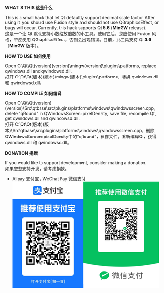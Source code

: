 **WHAT IS THIS  这是什么**

This is a small hack that let Qt defaultly support decimal scale factor. After using it, you should use Fusion style and should not use QGraphicsEffect, or bugs will occur. Currently, this hack supports Qt **5.6** (**MinGW** release).  
这是一个让 Qt 默认支持小数缩放倍数的小工具。使用它后，您应使用 Fusion 风格，不应使用 QGraphicsEffect，否则会出现错误。目前，此工具支持 Qt **5.6**（**MinGW** 版本）。

**HOW TO USE  如何使用**

Open C:\Qt\Qt(version)\(version)\mingw(version)\plugins\platforms, replace qwindows.dll and qwindowsd.dll.  
打开 C:\Qt\Qt(版本)\(版本)\mingw(版本)\plugins\platforms，替换 qwindows.dll 和 qwindowsd.dll。

**HOW TO COMPILE  如何编译**

Open C:\Qt\Qt(version)\(version)\Src\qtbase\src\plugins\platforms\windows\qwindowsscreen.cpp, delete "qRound" in QWindowsScreen::pixelDensity, save file, recompile Qt, get qwindows.dll and qwindowsd.dll.  
打开 C:\Qt\Qt(版本)\(版本)\Src\qtbase\src\plugins\platforms\windows\qwindowsscreen.cpp，删除QWindowsScreen::pixelDensity中的“qRound”，保存文件，重新编译Qt，获得 qwindows.dll 和 qwindowsd.dll。

**DONATION  捐赠**

If you would like to support development, consider making a donation.  
如果您想支持开发，请考虑捐款。
- Alipay 支付宝 / WeChat Pay 微信支付
![Scan the QR codes and donate](/donation.png)
